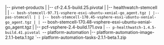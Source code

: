 |-- pivnet-products | |-- cf-2.4.5-build.25.pivotal | |-- healthwatch-stemcell | | `-- bosh-stemcell-97.71-vsphere-esxi-ubuntu-xenial-go_agent.tgz | |-- pas-stemcell | | |-- bosh-stemcell-170.45-vsphere-esxi-ubuntu-xenial-go_agent.tgz | | `-- bosh-stemcell-170.48-vsphere-esxi-ubuntu-xenial-go_agent.tgz | |-- pcf-vsphere-2.4-build.171.ova | `-- p-healthwatch-1.4.5-build.41.pivotal `-- platform-automation |-- platform-automation-image-2.1.1-beta.1.tgz `-- platform-automation-tasks-2.1.1-beta.1.zip
